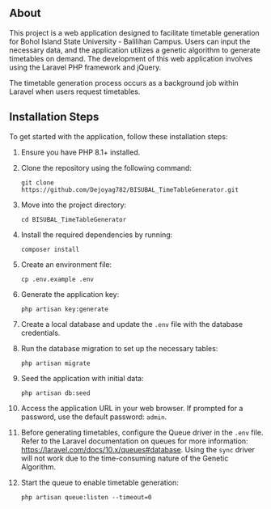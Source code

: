 ## About

This project is a web application designed to facilitate timetable generation for Bohol Island State University - Balilihan Campus. Users can input the necessary data, and the application utilizes a genetic algorithm to generate timetables on demand. The development of this web application involves using the Laravel PHP framework and jQuery.

The timetable generation process occurs as a background job within Laravel when users request timetables.

## Installation Steps

To get started with the application, follow these installation steps:

1. Ensure you have PHP 8.1+ installed.

2. Clone the repository using the following command:

   ```
   git clone https://github.com/Dejoyag782/BISUBAL_TimeTableGenerator.git
   ```

3. Move into the project directory:

   ```
   cd BISUBAL_TimeTableGenerator
   ```

4. Install the required dependencies by running:

   ```
   composer install
   ```

5. Create an environment file:

   ```
   cp .env.example .env
   ```

6. Generate the application key:

   ```
   php artisan key:generate
   ```

7. Create a local database and update the `.env` file with the database credentials.

8. Run the database migration to set up the necessary tables:

   ```
   php artisan migrate
   ```

9. Seed the application with initial data:

   ```
   php artisan db:seed
   ```

10. Access the application URL in your web browser. If prompted for a password, use the default password: `admin`.

11. Before generating timetables, configure the Queue driver in the `.env` file. Refer to the Laravel documentation on queues for more information: https://laravel.com/docs/10.x/queues#database. Using the `sync` driver will not work due to the time-consuming nature of the Genetic Algorithm.

12. Start the queue to enable timetable generation:

    ```
    php artisan queue:listen --timeout=0
    ```
